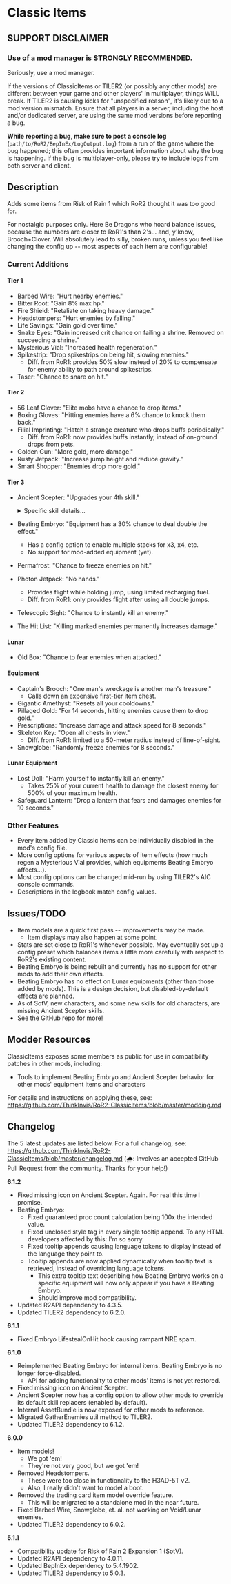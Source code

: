﻿# Classic Items

## SUPPORT DISCLAIMER

### Use of a mod manager is STRONGLY RECOMMENDED.

Seriously, use a mod manager.

If the versions of ClassicItems or TILER2 (or possibly any other mods) are different between your game and other players' in multiplayer, things WILL break. If TILER2 is causing kicks for "unspecified reason", it's likely due to a mod version mismatch. Ensure that all players in a server, including the host and/or dedicated server, are using the same mod versions before reporting a bug.

**While reporting a bug, make sure to post a console log** (`path/to/RoR2/BepInEx/LogOutput.log`) from a run of the game where the bug happened; this often provides important information about why the bug is happening. If the bug is multiplayer-only, please try to include logs from both server and client.

## Description

Adds some items from Risk of Rain 1 which RoR2 thought it was too good for.

For nostalgic purposes only. Here Be Dragons who hoard balance issues, because the numbers are closer to RoR1's than 2's... and, y'know, Brooch+Clover. Will absolutely lead to silly, broken runs, unless you feel like changing the config up -- most aspects of each item are configurable!

### Current Additions
#### Tier 1
- Barbed Wire: "Hurt nearby enemies."
- Bitter Root: "Gain 8% max hp."
- Fire Shield: "Retaliate on taking heavy damage."
- Headstompers: "Hurt enemies by falling."
- Life Savings: "Gain gold over time."
- Snake Eyes: "Gain increased crit chance on failing a shrine. Removed on succeeding a shrine."
- Mysterious Vial: "Increased health regeneration."
- Spikestrip: "Drop spikestrips on being hit, slowing enemies."
    - Diff. from RoR1: provides 50% slow instead of 20% to compensate for enemy ability to path around spikestrips.
- Taser: "Chance to snare on hit."
#### Tier 2
- 56 Leaf Clover: "Elite mobs have a chance to drop items."
- Boxing Gloves: "Hitting enemies have a 6% chance to knock them back."
- Filial Imprinting: "Hatch a strange creature who drops buffs periodically."
    - Diff. from RoR1: now provides buffs instantly, instead of on-ground drops from pets.
- Golden Gun: "More gold, more damage."
- Rusty Jetpack: "Increase jump height and reduce gravity."
- Smart Shopper: "Enemies drop more gold."
#### Tier 3
- Ancient Scepter: "Upgrades your 4th skill."
    <details><summary>Specific skill details...</summary>

    - Commando: Suppressive Fire > Death Blossom (2x shots, fire rate, and accuracy)  -OR-  Grenade > Carpet Bomb (0.5x damage, throw a spread of 8 at once)

    - Huntress: Arrow Rain > Burning Rain (1.5x duration and radius, burns)  -OR-  Ballista > Rabauld (5 extra weaker projectiles per shot, for 2.5x TOTAL damage)

    - MUL-T: Transport Mode > Breach Mode (0.5x incoming damage, 2x duration; after stopping, retaliate with a stunning explosion for 100% of unmodified damage taken)

    - Engineer: TR12 Gauss Auto-Turret > TR12-C Gauss Compact (+1 stock, +1 placed turret cap)  -OR-  TR58 Carbonizer Turret > TR58-C Carbonizer Mini (+2 stock, +2 placed turret cap)

    - Artificer: Flamethrower > Dragon's Breath (hits leave lingering fire clouds)  -OR-  Ion Surge > Antimatter Surge (2x damage, 4x radius)

    - Mercenary: Eviscerate > Massacre (2x duration, kills refresh duration)  -OR-  Slicing Winds > Gale-Force (4x stock and recharge speed, fires all charges at once)

    - REX: Tangling Growth > Chaotic Growth (2x radius, pulses additional random debuffs)

    - Loader: Charged Gauntlet > Megaton Gauntlet (2x damage and lunge speed, 7x knockback)  -OR-  Thunder Gauntlet > Thundercrash (3x lightning bolts fired, cone AoE becomes sphere)

    - Acrid: Epidemic > Plague (victims become walking sources of Plague, chains infinitely)

    - Captain: Orbital Probe > 21-Probe Salute (1/3 damage, 7x shots, hold primary to fire continuously)
    </details>
- Beating Embryo: "Equipment has a 30% chance to deal double the effect."
    - Has a config option to enable multiple stacks for x3, x4, etc.
    - No support for mod-added equipment (yet).
- Permafrost: "Chance to freeze enemies on hit."
- Photon Jetpack: "No hands."
    - Provides flight while holding jump, using limited recharging fuel.
    - Diff. from RoR1: only provides flight after using all double jumps.
- Telescopic Sight: "Chance to instantly kill an enemy."
- The Hit List: "Killing marked enemies permanently increases damage."
#### Lunar
- Old Box: "Chance to fear enemies when attacked."
#### Equipment
- Captain's Brooch: "One man's wreckage is another man's treasure."
    - Calls down an expensive first-tier item chest.
- Gigantic Amethyst: "Resets all your cooldowns."
- Pillaged Gold: "For 14 seconds, hitting enemies cause them to drop gold."
- Prescriptions: "Increase damage and attack speed for 8 seconds."
- Skeleton Key: "Open all chests in view."
    - Diff. from RoR1: limited to a 50-meter radius instead of line-of-sight.
- Snowglobe: "Randomly freeze enemies for 8 seconds."
#### Lunar Equipment
- Lost Doll: "Harm yourself to instantly kill an enemy."
    - Takes 25% of your current health to damage the closest enemy for 500% of your maximum health.
- Safeguard Lantern: "Drop a lantern that fears and damages enemies for 10 seconds."

### Other Features

- Every item added by Classic Items can be individually disabled in the mod's config file.
- More config options for various aspects of item effects (how much regen a Mysterious Vial provides, which equipments Beating Embryo affects...).
- Most config options can be changed mid-run by using TILER2's AIC console commands.
- Descriptions in the logbook match config values.

## Issues/TODO

- Item models are a quick first pass -- improvements may be made.
    - Item displays may also happen at some point.
- Stats are set close to RoR1's whenever possible. May eventually set up a config preset which balances items a little more carefully with respect to RoR2's existing content.
- Beating Embryo is being rebuilt and currently has no support for other mods to add their own effects.
- Beating Embryo has no effect on Lunar equipments (other than those added by mods). This is a design decision, but disabled-by-default effects are planned.
- As of SotV, new characters, and some new skills for old characters, are missing Ancient Scepter skills.
- See the GitHub repo for more!

## Modder Resources

ClassicItems exposes some members as public for use in compatibility patches in other mods, including:

- Tools to implement Beating Embryo and Ancient Scepter behavior for other mods' equipment items and characters

For details and instructions on applying these, see: https://github.com/ThinkInvis/RoR2-ClassicItems/blob/master/modding.md

## Changelog

The 5 latest updates are listed below. For a full changelog, see: https://github.com/ThinkInvis/RoR2-ClassicItems/blob/master/changelog.md
(🌧︎: Involves an accepted GitHub Pull Request from the community. Thanks for your help!)

**6.1.2**

- Fixed missing icon on Ancient Scepter. Again. For real this time I promise.
- Beating Embryo:
	- Fixed guaranteed proc count calculation being 100x the intended value.
	- Fixed unclosed style tag in every single tooltip append. To any HTML developers affected by this: I'm so sorry.
	- Fixed tooltip appends causing language tokens to display instead of the language they point to.
	- Tooltip appends are now applied dynamically when tooltip text is retrieved, instead of overriding language tokens.
		- This extra tooltip text describing how Beating Embryo works on a specific equipment will now only appear if you have a Beating Embryo.
		- Should improve mod compatibility.
- Updated R2API dependency to 4.3.5.
- Updated TILER2 dependency to 6.2.0.

**6.1.1**

- Fixed Embryo LifestealOnHit hook causing rampant NRE spam.

**6.1.0**

- Reimplemented Beating Embryo for internal items. Beating Embryo is no longer force-disabled.
    - API for adding functionality to other mods' items is not yet restored.
- Fixed missing icon on Ancient Scepter.
- Ancient Scepter now has a config option to allow other mods to override its default skill replacers (enabled by default).
- Internal AssetBundle is now exposed for other mods to reference.
- Migrated GatherEnemies util method to TILER2.
- Updated TILER2 dependency to 6.1.2.

**6.0.0**

- Item models!
	- We got 'em!
	- They're not very good, but we got 'em!
- Removed Headstompers.
	- These were too close in functionality to the H3AD-5T v2.
	- Also, I really didn't want to model a boot.
- Removed the trading card item model override feature.
	- This will be migrated to a standalone mod in the near future.
- Fixed Barbed Wire, Snowglobe, et. al. not working on Void/Lunar enemies.
- Updated TILER2 dependency to 6.0.2.

**5.1.1**

- Compatibility update for Risk of Rain 2 Expansion 1 (SotV).
- Updated R2API dependency to 4.0.11.
- Updated BepInEx dependency to 5.4.1902.
- Updated TILER2 dependency to 5.0.3.